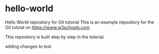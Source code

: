 # hello-world
Hello World repository for Git tutorial
This is an example repository for the Git tutoial on https://www.w3schools.com

This repository is built step by step in the tutorial.

adding changes to test
